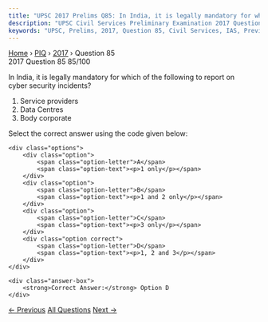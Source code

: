 ```yaml
---
title: "UPSC 2017 Prelims Q85: In India, it is legally mandatory for which of the following..."
description: "UPSC Civil Services Preliminary Examination 2017 Question 85 with options and answer"
keywords: "UPSC, Prelims, 2017, Question 85, Civil Services, IAS, Previous Year Questions"
---
```


<nav class="breadcrumb">
    <a href="../../">Home</a>
    <span>›</span>
    <a href="../">PIQ</a>
    <span>›</span>
    <a href="./">2017</a>
    <span>›</span>
    <span>Question 85</span>
</nav>

<div class="question-header">
    <div class="question-meta">
        <span class="year-badge">2017</span>
        <span class="question-number">Question 85</span>
        <span class="progress">85/100</span>
    </div>
    <div class="progress-bar">
        <div class="progress-fill" style="width: 85.0%"></div>
    </div>
</div>

<div class="question-content">
    <div class="question-text">
        <p>In India, it is legally mandatory for which of the following to report on<br />
cyber security incidents?</p>
<ol>
<li>Service providers</li>
<li>Data Centres</li>
<li>Body corporate</li>
</ol>
<p>Select the correct answer using the code given below:</p>
    </div>
    
    <div class="options">
        <div class="option">
            <span class="option-letter">A</span>
            <span class="option-text"><p>1 only</p></span>
        </div>
        <div class="option">
            <span class="option-letter">B</span>
            <span class="option-text"><p>1 and 2 only</p></span>
        </div>
        <div class="option">
            <span class="option-letter">C</span>
            <span class="option-text"><p>3 only</p></span>
        </div>
        <div class="option correct">
            <span class="option-letter">D</span>
            <span class="option-text"><p>1, 2 and 3</p></span>
        </div>
    </div>

    <div class="answer-box">
        <strong>Correct Answer:</strong> Option D
    </div>
</div>

<div class="question-nav">
    <a href="../q084-what-is-the-importance-of-developing-chabahar-port/" class="nav-btn prev">← Previous</a>
    <a href="../" class="nav-btn center">All Questions</a>
    <a href="../q086-right-to-vote-and-to-be-elected-in-india-is-a/" class="nav-btn next">Next →</a>
</div>
